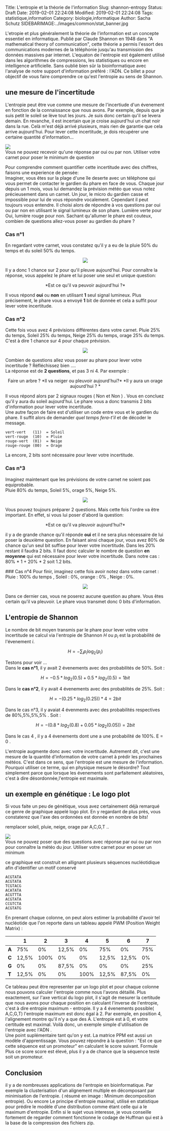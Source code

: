 Title: L'entropie et la théorie de l'information
Slug: shannon-entropy
Status: Draft 
Date: 2019-02-01 22:24:08
Modified: 2019-02-01 22:24:08
Tags: statistique,information
Category: biologie,informatique
Author: Sacha Schutz
SIDEBARIMAGE:../images/common/stat_banner.jpg


L'etropie et plus généralement la théorie de l'information est un concepte essentiel en informatique. Publié par Claude Shannon en 1948 dans "A mathematical theory of communication", cette théorie a permis l'essort des communications modernes de la téléphonie jusqu'au transmission des données massives par internet. L'equaton de l'entropie est également utilisé dans les algorithmes de compressions, les statistiques ou encore en intelligence artificielle. Sans oublié bien sûr la bioinformatique avec l'analyse de notre support d'information préféré : l'ADN. 
Ce billet a pour objectif de vous faire comprendre ce qu'est l'entropie au sens de Shannon.


## une mesure de l'incertitude
L'entropie peut être vue comme une mesure de l'incertiude d'un évenement en fonction de la connaissance que nous avons. Par exemple, depuis que je suis petit le soleil se lève tout les jours. Je suis donc certain qu'il se levera demain. En revanche, il est incertain que je croise aujourd'hui un chat noir dans la rue. Celà m'est déjà arrivé plusieurs, mais rien de garantie que cela arrive aujourd'hui. Pour lever cette incertitude, je dois récupérer une certaine quantité d'information...

<div class="figure">     <img src="../images/entropy/draw.png" />      <div class="legend"> Vous ne pouvez recevoir qu'une réponse par oui ou par non. Utiliser votre carnet pour poser le minimum de question </div> </div>


Pour comprendre comment quantifier cette incertitude avec des chiffres, faisons une experience de pensée:    
Imaginer, vous êtes sur la plage d'une île deserte avec un téléphone qui vous permet de contacter le gardien du phare en face de vous. Chaque jour depuis un 1 mois, vous lui demandez la prévision météo que vous notez précieusement dans un carnet. 
Un jour, le micro du gardien casse et impossible pour lui de vous répondre vocalement. Cependant il peut toujours vous entendre. Il choisi alors de répondre à vos questions par oui ou par non en utilisant le signal lumineux de son phare. Lumière verte pour Oui, lumière rouge pour non. 
Sachant qu'allumer le phare est couteux, combien de questions allez-vous poser au gardien du phare ? 



### Cas n°1 
En regardant votre carnet, vous constatez qu'il y a eu de la pluie 50% du temps et du soleil 50% du temps. 

<center>
<img src="../images/entropy/bar_plot_1.png" /> 
</center>

Il y a donc 1 chance sur 2 pour qu'il pleuve aujourd'hui. Pour connaître la réponse, vous appelez le phare et lui poser une seul et unique question: 

<center>
*Est ce qu'il va peuvoir aujourd'hui ?*
</center>

Il vous répond **oui** ou **non** en utilisant **1** seul signal lumineux. 
Plus précisement, le phare vous a envoyé **1** bit de donnée et cela a suffit pour lever votre incertitude.

### Cas n°2
Cette fois vous avez 4 prévisions différentes dans votre carnet. Pluie 25% du temps, Soleil 25% du temps, Neige 25% du temps, orage 25% du temps. C'est à dire 1 chance sur 4 pour chaque prévision.

<center>
<img src="../images/entropy/bar_plot_2.png" /> 
</center>

Combien de questions  allez vous poser au phare pour lever votre incertitude ? Réfléchissez bien ....    
La réponse est de **2 questions**, et pas 3 ni 4. Par exemple : 

<center> Faire un arbre ? 
*Il va neiger ou pleuvoir aujourd'hui?*   
*Il y aura un orage aujourd'hui ?  *   
</center>

Il vous répond alors par 2 signaux rouges ( Non et Non ) . Vous en concluez qu'il y aura du soleil aujourd'hui.
Le phare vous a donc transmis 2 bits d'information pour lever votre incertitude.      
Une autre façon de faire est d'utiliser un code entre vous et le gardien du phare. Il suffit alors de demander *quel temps fera-t'il* et de décoder le message.

	vert-vert   (11)  = Soleil
	vert-rouge  (10)  = Pluie
	rouge-vert  (01)  = Neige
	rouge-rouge (00)  = Orage  

La encore, 2 bits sont nécessaire pour lever votre incertitude. 


### Cas n°3
Imaginez maintenant que les prévisions de votre carnet ne soient pas equiprobable.    
Pluie 80% du temps, Soleil 5%, orage 5%, Neige 5%.

<center>
<img src="../images/entropy/bar_plot_3.png" /> 
</center>


Vous pouvez toujours préparer 2 questions. Mais cette fois l'ordre va être important. En effet, si vous lui poser d'abord la question: 

<center>
*Est ce qu'il va pleuvoir aujourd'hui?*
</center>

il y a de grande chance qu'il réponde **oui** et il ne sera plus nécessaire de lui poser la deuxième question. 
En faisant ainsi chaque jour, vous avez 80% de chance qu'un seul bit suffise pour lever votre incertitude. Dans les 20% restant il faudra 2 bits. 
Il faut donc calculer le nombre de question **en moyenne** qui est nécessaire pour lever votre incertitude. Dans notre cas : 80% * 1  + 20% * 2 soit 1.2 bits.

### Cas n°4
Pour finir, imaginez cette fois avoir notez dans votre carnet : Pluie : 100% du temps , Soleil : 0%, orange : 0% , Neige : 0%. 

<center>
<img src="../images/entropy/bar_plot_4.png" /> 
</center>


Dans ce dernier cas, vous ne poserez aucune question au phare. Vous êtes certain qu'il va pleuvoir. Le phare vous transmet donc 0 bits d'information. 


## L'entropie de Shannon
Le nombre de bit moyen transmis par le phare pour lever votre votre incertitude se calcul via l'entropie de Shannon $H$ ou $p_i$ est la probabilité de l'évenement $i$.

$$H =  -\sum_i p_i \log_2(p_i)$$ 

Testons pour voir ...     
Dans le **cas n°1**, il y avait 2 évenements avec des probabilités de 50%. 
Soit : 

$$H = - 0.5 * log_2(0.5) + 0.5 * log_2(0.5) =  1 bit $$

Dans le **cas n°2**, il y avait 4 évenements avec des probablités de 25%. Soit :   

$$H = - (0.25 * log_2(0.25)) * 4  = 2 bit $$

 
Dans le cas n°3, il y avaiat 4 évenments avec des probabilités respectives de 80%,5%,5%,5% . Soit : 

$$H = - (0.8 * log_2(0.8)  + 0.05 * log_2(0.05))    = 2 bit $$



Dans le cas 4 , il y a 4 évenements dont une a une probabilité de 100%. 
E = 0 .

L'entropie augmente donc avec votre incertitude. Autrement dit, c'est une mesure de la quantité d'information de votre carnet à prédir les prochaines météos. C'est dans ce sens, que l'entropie est une mesure de l'information. 
Pourquoi utiliser ce terme, qui en physique mesure le désordre? Tout simplement parce que lorsque les évenements sont parfaitement aléatoires, c'est à dire désordonnée,l'entropie est maximale.


## un exemple en génétique : Le logo plot 
Si vous faite un peu de génétique, vous avez certainement déjà remarqué ce genre de graphique appelé logo plot. En y regardant de plus près, vous constaterez que l'axe des ordonnées est donnée en nombre de bits! 

remplacer soleil, pluie, neige, orage par A,C,G,T .. 

<div class="figure">     <img src="../images/entropy/logo_plot.png" />      <div class="legend"> Vous ne pouvez poser que des questions avec réponse par oui ou par non pour connaître la météo du jour. Utiliser votre carnet pour en poser un minimum </div> </div>



ce graphique est construit en allignant plusieurs séquences nucléotidique afin d'identifier un motif conservé

	ACGTATA
	ACGTATA
	TCGTACG
	ACATATA
	ACGTTTA
	ACGTATA
	CCGTCTA
	ACGTATG

En prenant chaque colonne, on peut alors estimer la probabilité d'avoir tel nucléotide que l'on reporte dans un tableau appelé PWM (Position Weight Matrix) : 

|       | 1     | 2    | 3     | 4    | 5     | 6     | 7   |
|-------|-------|------|-------|------|-------|-------|-----|
| **A** | 75%   | 0%   | 12,5% | 0%   | 75%   | 0%    | 75% |
| **C** | 12,5% | 100% | 0%    | 0%   | 12,5% | 12,5% | 0%  |
| **G** | 0%    | 0%   | 87,5% | 0%   | 0%    | 0%    | 25% |
| **T** | 12,5% | 0%   | 0%    | 100% | 12,5% | 87,5% | 0%  |



Ce tableau peut être representer par un logo plot et pour chaque colonne nous pouvons calculer l'entropie comme nous l'avons détaillé. Plus exactement, sur l'axe vertical du logo plot, il s'agit de mesurer la certitude que nous avons pour chaque position en calculant l'inverse de l'entropie, c'est à dire entropie maximum - entropie. Il y a 4 évenements possible( A,C,G,T) l'entropie maximum est donc égal à 2. 
Par exemple, en position 4, l'alignement montre qu'il n'y a que des A. L'entropie est à 0, et votre certitude est maximal.
Voilà donc, un exemple simple d'utilisation de l'entropie avec l'ADN .  
Une point suplémentaire tant qu'on y est. La matrice PPM est aussi un modèle d'apprentissage. Vous pouvez répondre à la question : "Est ce que cette séquence est un promoteur" en calculant le score suivant. 
Formule
Plus ce score score est élevé, plus il y a de chance que la séquence testé soit un promoteur.



## Conclusion
il y a de nombreuses applications de l'entropie en bioinformatique. Par exemple la clusterisation d'un alignement multiple en décomposant par minimisation de l'entropie. ( résumé en image : Minimum decomposition entropie).
Ou encore Le principe d'entropie maximal, utilisé en statistique pour prédire le modèle d'une distribution comme étant celle qui a le maximum d'entropie.
Enfin si le sujet vous interesse, je vous conseille fortement de regarder comment fonctionne le codage de Huffman qui est à la base de la compression des fichiers zip. 
